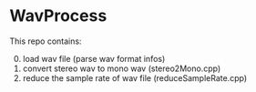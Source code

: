 # WavProcess

This repo contains:

0. load wav file (parse wav format infos)
1. convert stereo wav to mono wav (stereo2Mono.cpp)
2. reduce the sample rate of wav file (reduceSampleRate.cpp)
